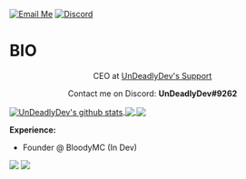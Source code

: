 [![Email Me](https://img.shields.io/badge/Email-undeadlydev@gmail.com-007735.svg)](mailto:undeadlydev@gmail.com)
[![Discord](https://img.shields.io/discord/988220096122077204.svg?label=Discord&logo=discord&logoColor=fff)](https://discord.gg/gBvk9dDHxh)

# BIO
<p align="center">CEO at <a href="https://dsc.gg/UnDeadlyDev">UnDeadlyDev's Support</a>

<p align="center">Contact me on Discord: <b>UnDeadlyDev#9262</b></p>

<a href="https://github.com/UnDeadlyDev">
  <img align="center" src="https://github-readme-stats.anuraghazra1.vercel.app/api?username=undeadlydev&show_icons=true&include_all_commits=false&theme=synthwave&count_private=true" alt="UnDeadlyDev's github stats" />
</a>

<a href="https://github.com/UnDeadlyDev">
  <img align="center" src="https://github-readme-streak-stats.herokuapp.com/?user=undeadlydev&theme=synthwave&hide_border=false" />
</a>

<a href="https://github.com/UnDeadlyDev">
  <img align="center" src="https://github-readme-stats.vercel.app/api/top-langs/?username=undeadlydev&theme=synthwave&hide_border=false&include_all_commits=true&count_private=true&layout=compact" />
</a>

<p><strong>Experience:</strong></p>
<ul>
  <li>Founder @ <a href="https://foro.bloodymc.net"></a>BloodyMC (In Dev) </li>
</ul>


![](https://hit.yhype.me/github/profile?username=undeadlydev)
![](https://komarev.com/ghpvc/?username=undeadlydev&color=ff69b4)

